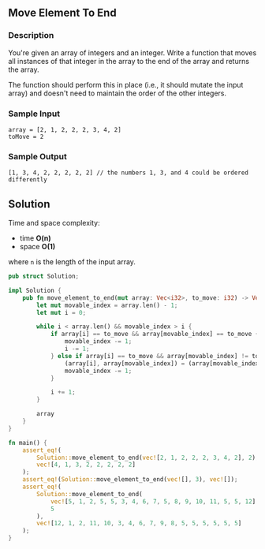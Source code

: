 ## Move Element To End

### Description

You're given an array of integers and an integer. Write a function that moves all instances of that integer in the array to the end of the array and returns the array.

The function should perform this in place (i.e., it should mutate the input array) and doesn't need to maintain the order of the other integers.

### Sample Input

```
array = [2, 1, 2, 2, 2, 3, 4, 2]
toMove = 2
```

### Sample Output

```
[1, 3, 4, 2, 2, 2, 2, 2] // the numbers 1, 3, and 4 could be ordered differently
```

## Solution

Time and space complexity:

- time **O(n)**
- space **O(1)**

where `n` is the length of the input array.

```rust
pub struct Solution;

impl Solution {
    pub fn move_element_to_end(mut array: Vec<i32>, to_move: i32) -> Vec<i32> {
        let mut movable_index = array.len() - 1;
        let mut i = 0;

        while i < array.len() && movable_index > i {
            if array[i] == to_move && array[movable_index] == to_move {
                movable_index -= 1;
                i -= 1;
            } else if array[i] == to_move && array[movable_index] != to_move {
                (array[i], array[movable_index]) = (array[movable_index], array[i]);
                movable_index -= 1;
            }

            i += 1;
        }

        array
    }
}

fn main() {
    assert_eq!(
        Solution::move_element_to_end(vec![2, 1, 2, 2, 2, 3, 4, 2], 2),
        vec![4, 1, 3, 2, 2, 2, 2, 2]
    );
    assert_eq!(Solution::move_element_to_end(vec![], 3), vec![]);
    assert_eq!(
        Solution::move_element_to_end(
            vec![5, 1, 2, 5, 5, 3, 4, 6, 7, 5, 8, 9, 10, 11, 5, 5, 12],
            5
        ),
        vec![12, 1, 2, 11, 10, 3, 4, 6, 7, 9, 8, 5, 5, 5, 5, 5, 5]
    );
}
```
